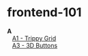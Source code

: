 # frontend-101
  <strong>A</strong><br>
  &nbsp;&nbsp;&nbsp;<a href ="https://nidheeshjain.github.io/frontend-101/A/A1-trippy%20grid.html">A1 - Trippy Grid</a><br>
  &nbsp;&nbsp;&nbsp;<a href ="https://nidheeshjain.github.io/frontend-101/A/A3%20-3D%20Buttons.html">A3 - 3D Buttons</a>


  

